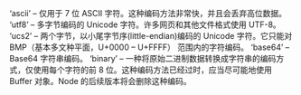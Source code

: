 ‘ascii’ – 仅用于 7 位 ASCII 字符。这种编码方法非常快，并且会丢弃高位数据。
‘utf8’ – 多字节编码的 Unicode 字符。许多网页和其他文件格式使用 UTF-8。
‘ucs2’ – 两个字节，以小尾字节序(little-endian)编码的 Unicode 字符。它只能对 BMP（基本多文种平面，U+0000 – U+FFFF） 范围内的字符编码。
‘base64’ – Base64 字符串编码。
‘binary’ – 一种将原始二进制数据转换成字符串的编码方式，仅使用每个字符的前 8 位。这种编码方法已经过时，应当尽可能地使用 Buffer 对象。Node 的后续版本将会删除这种编码。

